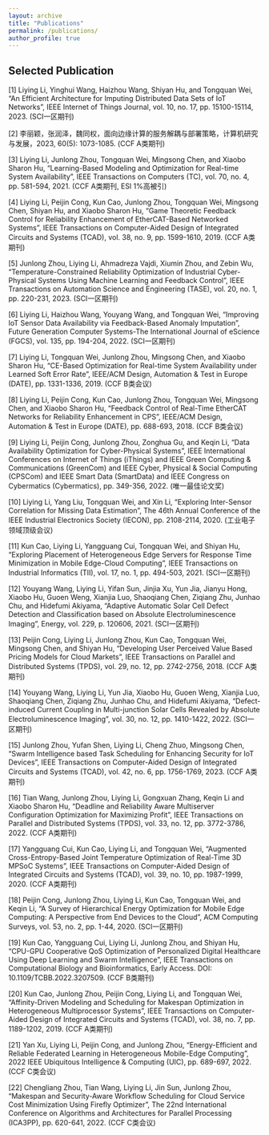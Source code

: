 ```yaml
---
layout: archive
title: "Publications"
permalink: /publications/
author_profile: true
---
```


Selected Publication
---------------

[1] Liying Li, Yinghui Wang, Haizhou Wang, Shiyan Hu, and Tongquan Wei, “An Efficient Architecture for Imputing Distributed Data Sets of IoT Networks”, IEEE Internet of Things Journal, vol. 10, no. 17, pp. 15100-15114, 2023. (SCI一区期刊)

[2] 李丽颖，张润泽，魏同权，面向边缘计算的服务解耦与部署策略，计算机研究与发展，2023, 60(5): 1073-1085. (CCF A类期刊)

[3] Liying Li, Junlong Zhou, Tongquan Wei, Mingsong Chen, and Xiaobo Sharon Hu, “Learning-Based Modeling and Optimization for Real-time System Availability”, IEEE Transactions on Computers (TC), vol. 70, no. 4, pp. 581-594, 2021. (CCF A类期刊, ESI 1%高被引)

[4] Liying Li, Peijin Cong, Kun Cao, Junlong Zhou, Tongquan Wei, Mingsong Chen, Shiyan Hu, and Xiaobo Sharon Hu, “Game Theoretic Feedback Control for Reliability Enhancement of EtherCAT-Based Networked Systems”, IEEE Transactions on Computer-Aided Design of Integrated Circuits and Systems (TCAD), vol. 38, no. 9, pp. 1599-1610, 2019. (CCF A类期刊)

[5] Junlong Zhou, Liying Li, Ahmadreza Vajdi, Xiumin Zhou, and Zebin Wu, “Temperature-Constrained Reliability Optimization of Industrial Cyber-Physical Systems Using Machine Learning and Feedback Control”, IEEE Transactions on Automation Science and Engineering (TASE), vol. 20, no. 1, pp. 220-231, 2023. (SCI一区期刊)

[6] Liying Li, Haizhou Wang, Youyang Wang, and Tongquan Wei, “Improving IoT Sensor Data Availability via Feedback-Based Anomaly Imputation”, Future Generation Computer Systems-The International Journal of eScience (FGCS), vol. 135, pp. 194-204, 2022. (SCI一区期刊)

[7] Liying Li, Tongquan Wei, Junlong Zhou, Mingsong Chen, and Xiaobo Sharon Hu, “CE-Based Optimization for Real-time System Availability under Learned Soft Error Rate”, IEEE/ACM Design, Automation & Test in Europe (DATE), pp. 1331-1336, 2019. (CCF B类会议)

[8] Liying Li, Peijin Cong, Kun Cao, Junlong Zhou, Tongquan Wei, Mingsong Chen, and Xiaobo Sharon Hu, “Feedback Control of Real-Time EtherCAT Networks for Reliability Enhancement in CPS”, IEEE/ACM Design, Automation & Test in Europe (DATE), pp. 688-693, 2018. (CCF B类会议)

[9] Liying Li, Peijin Cong, Junlong Zhou, Zonghua Gu, and Keqin Li, “Data Availability Optimization for Cyber-Physical Systems”, IEEE International Conferences on Internet of Things (iThings) and IEEE Green Computing & Communications (GreenCom) and IEEE Cyber, Physical & Social Computing (CPSCom) and IEEE Smart Data (SmartData) and IEEE Congress on Cybermatics (Cybermatics), pp. 349-356, 2022. (唯一最佳论文奖)

[10] Liying Li, Yang Liu, Tongquan Wei, and Xin Li, “Exploring Inter-Sensor Correlation for Missing Data Estimation”, The 46th Annual Conference of the IEEE Industrial Electronics Society (IECON), pp. 2108-2114, 2020. (工业电子领域顶级会议)

[11]	Kun Cao, Liying Li, Yangguang Cui, Tongquan Wei, and Shiyan Hu, “Exploring Placement of Heterogeneous Edge Servers for Response Time Minimization in Mobile Edge-Cloud Computing”, IEEE Transactions on Industrial Informatics (TII), vol. 17, no. 1, pp. 494-503, 2021. (SCI一区期刊)

[12] Youyang Wang, Liying Li, Yifan Sun, Jinjia Xu, Yun Jia, Jianyu Hong, Xiaobo Hu, Guoen Weng, Xianjia Luo, Shaoqiang Chen, Ziqiang Zhu, Junhao Chu, and Hidefumi Akiyama, “Adaptive Automatic Solar Cell Defect Detection and Classification based on Absolute Electroluminescence Imaging”, Energy, vol. 229, p. 120606, 2021. (SCI一区期刊)

[13]	Peijin Cong, Liying Li, Junlong Zhou, Kun Cao, Tongquan Wei, Mingsong Chen, and Shiyan Hu, “Developing User Perceived Value Based Pricing Models for Cloud Markets”, IEEE Transactions on Parallel and Distributed Systems (TPDS), vol. 29, no. 12, pp. 2742-2756, 2018. (CCF A类期刊)

[14] Youyang Wang, Liying Li, Yun Jia, Xiaobo Hu, Guoen Weng, Xianjia Luo, Shaoqiang Chen, Ziqiang Zhu, Junhao Chu, and Hidefumi Akiyama, “Defect-induced Current Coupling in Multi-junction Solar Cells Revealed by Absolute Electroluminescence Imaging”, vol. 30, no. 12, pp. 1410-1422, 2022. (SCI一区期刊)

[15] Junlong Zhou, Yufan Shen, Liying Li, Cheng Zhuo, Mingsong Chen, “Swarm Intelligence based Task Scheduling for Enhancing Security for IoT Devices”, IEEE Transactions on Computer-Aided Design of Integrated Circuits and Systems (TCAD), vol. 42, no. 6, pp. 1756-1769, 2023. (CCF A类期刊) 

[16]	Tian Wang, Junlong Zhou, Liying Li, Gongxuan Zhang, Keqin Li and Xiaobo Sharon Hu, “Deadline and Reliability Aware Multiserver Configuration Optimization for Maximizing Profit”, IEEE Transactions on Parallel and Distributed Systems (TPDS), vol. 33, no. 12, pp. 3772-3786, 2022. (CCF A类期刊)

[17] Yangguang Cui, Kun Cao, Liying Li, and Tongquan Wei, “Augmented Cross-Entropy-Based Joint Temperature Optimization of Real-Time 3D MPSoC Systems”, IEEE Transactions on Computer-Aided Design of Integrated Circuits and Systems (TCAD), vol. 39, no. 10, pp. 1987-1999, 2020. (CCF A类期刊)

[18] Peijin Cong, Junlong Zhou, Liying Li, Kun Cao, Tongquan Wei, and Keqin Li, “A Survey of Hierarchical Energy Optimization for Mobile Edge Computing: A Perspective from End Devices to the Cloud”, ACM Computing Surveys, vol. 53, no. 2, pp. 1-44, 2020. (SCI一区期刊)

[19] Kun Cao, Yangguang Cui, Liying Li, Junlong Zhou, and Shiyan Hu, “CPU-GPU Cooperative QoS Optimization of Personalized Digital Healthcare Using Deep Learning and Swarm Intelligence”, IEEE Transactions on Computational Biology and Bioinformatics, Early Access. DOI: 10.1109/TCBB.2022.3207509. (CCF B类期刊)

[20] Kun Cao, Junlong Zhou, Peijin Cong, Liying Li, and Tongquan Wei, “Affinity-Driven Modeling and Scheduling for Makespan Optimization in Heterogeneous Multiprocessor Systems”, IEEE Transactions on Computer-Aided Design of Integrated Circuits and Systems (TCAD), vol. 38, no. 7, pp. 1189-1202, 2019. (CCF A类期刊)

[21] Yan Xu, Liying Li, Peijin Cong, and Junlong Zhou, “Energy-Efficient and Reliable Federated Learning in Heterogeneous Mobile-Edge Computing”, 2022 IEEE Ubiquitous Intelligence & Computing (UIC), pp. 689-697, 2022. (CCF C类会议)

[22] Chengliang Zhou, Tian Wang, Liying Li, Jin Sun, Junlong Zhou, “Makespan and Security-Aware Workflow Scheduling for Cloud Service Cost Minimization Using Firefly Optimizer”, The 22nd International Conference on Algorithms and Architectures for Parallel Processing (ICA3PP), pp. 620-641, 2022. (CCF C类会议)



